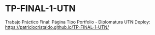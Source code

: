 # TP-FINAL-1-UTN
 Trabajo Práctico Final: Página Tipo Portfolio - Diplomatura UTN
Deploy: https://patriciocristaldo.github.io/TP-FINAL-1-UTN/
